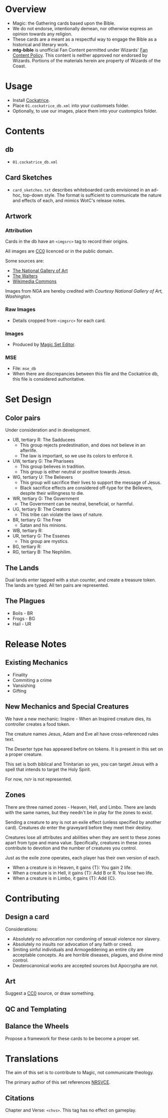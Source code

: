 # Overview
* Magic: the Gathering cards based upon the Bible.
* We do not endorse, intentionally demean, nor otherwise express an opinion towards any religion.
* These cards are a meant as a respectful way to engage the Bible as a historical and literary work.
* __mtg-bible__ is unofficial Fan Content permitted under Wizards' [Fan Content Policy](https://company.wizards.com/en/legal/fancontentpolicy). This content is neither approved nor endorsed by Wizards. Portions of the materials herein are property of Wizards of the Coast.

# Usage
* Install [Cockatrice](https://cockatrice.github.io/).
* Place `01.cockatrice_db.xml` into your customsets folder.
* Optionally, to use our images, place them into your custompics folder.
# Contents
## db 
* `01.cockatrice_db.xml`
## Card Sketches
* `card_sketches.txt` describes whiteboarded cards envisioned in an ad-hoc, top-down style. The format is sufficient to communicate the nature and effects of each, and mimics WotC's release notes.    
## Artwork
### Attribution
Cards in the db have an `<imgsrc>` tag to record their origins.

All images are [CC0](https://creativecommons.org/public-domain/cc0/) licenced or in the public domain.

Some sources are:
* [The National Gallery of Art](https://www.nga.gov/collection/collection-search.html)
* [The Walters](https://art.thewalters.org/)
* [Wikimedia Commons](https://commons.wikimedia.org/)

Images from NGA are hereby credited with _Courtesy National Gallery of Art, Washington_.

### Raw Images
* Details cropped from `<imgsrc>` for each card.
### Images
* Produced by [Magic Set Editor](https://magicseteditor.boards.net/).
### MSE
* File: `mse_db`
* When there are discrepancies between this file and the Cockatrice db, this file is considered authoritative.
# Set Design
## Color pairs
Under consideration and in development.
* UB, tertiary R: The Sadducees
    * This group rejects predestination, and does not believe in an afterlife.
    * The law is important, so we use its colors to enforce it.
* UW, tertiary G: The Pharisees
    * This group believes in tradition.
    * This group is either neutral or positive towards Jesus.
* WG, tertiary U: The Believers
    * This group will sacrifice their lives to support the message of Jesus.
    * Black sacrifice effects are considered off-type for the Believers, despite their willingness to die.
* WR, tertiary G: The Government
    * The Government can be neutral, beneficial, or harmful.
* UG, tertiary B: The Creators
    * This tribe can violate the laws of nature.
* BR, tertiary G: The Free
    * Satan and his minions.
* WB, tertiary R:
* UR, tertiary G: The Essenes
    * This group are mystics.
* BG, tertiary R: 
* RG, tertiary B: The Nephilim.
## The Lands
Dual lands enter tapped with a stun counter, and create a treasure token. The lands are typed. All ten pairs are represented.
## The Plagues
* Boils - BR
* Frogs - BG
* Hail - UR
# Release Notes
## Existing Mechanics
* Finality
* Commiting a crime
* Vansishing
* Gifting

## New Mechanics and Special Creatures
We have a new mechanic: Inspire - When an Inspired creature dies, its controller creates a food token.

The creature names Jesus, Adam and Eve all have cross-referenced rules text.

The Deserter type has appeared before on tokens. It is present in this set on a proper creature.

This set is both biblical and Trinitarian so yes, you can target Jesus with a spell that intends to target the Holy Spirit.

For now, יהוה is not represented.

## Zones
There are three named zones - Heaven, Hell, and Limbo. There are lands with the same names, but they needn't be in play for the zones to exist.

Sending a creature to any is not an exile effect (unless specified by another card). Creatures _do_ enter the graveyard before they meet their destiny.

Creatures lose all attributes and abilities when they are sent to these zones apart from type and mana value. Specifically, creatures in these zones contribute to devotion and the number of creatures you control.

Just as the exile zone operates, each player has their own version of each.

* When a creature is in Heaven, it gains {T}: You gain 2 life.
* When a creature is in Hell, it gains {T}: Add B or R. You lose two life.
* When a creature is in Limbo, it gains {T}: Add {C}.

# Contributing
## Design a card
Considerations:
* Absolutely no advocation nor condoning of sexual violence nor slavery.
* Absolutely no insults nor advocation of any faith or creed.
* Smiting sinful individuals and Armogeddening an entire city are acceptable concepts. As are horrible diseases, plagues, and divine mind control.
* Deuterocanonical works are accepted sources but Apocrypha are not.
## Art
Suggest a [CC0](https://creativecommons.org/public-domain/cc0/) source, or draw something.
## QC and Templating
## Balance the Wheels
Propose a framework for these cards to be become a proper set.
# Translations
The aim of this set is to contribute to Magic, not communicate theology.

The primary author of this set references [NRSVCE](https://www.biblegateway.com/versions/New-Revised-Standard-Version-Catholic-Edition-NRSVCE-Bible).

## Citations
 Chapter and Verse: `<chvs>`. This tag has no effect on gameplay.